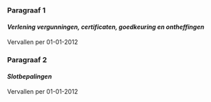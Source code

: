 <meta http-equiv='Content-Type' content='text/html; charset=utf-8' />

### Paragraaf  1  

#### *Verlening vergunningen, certificaten, goedkeuring en ontheffingen* 

Vervallen per 01-01-2012 

### Paragraaf  2  

#### *Slotbepalingen* 

Vervallen per 01-01-2012 

